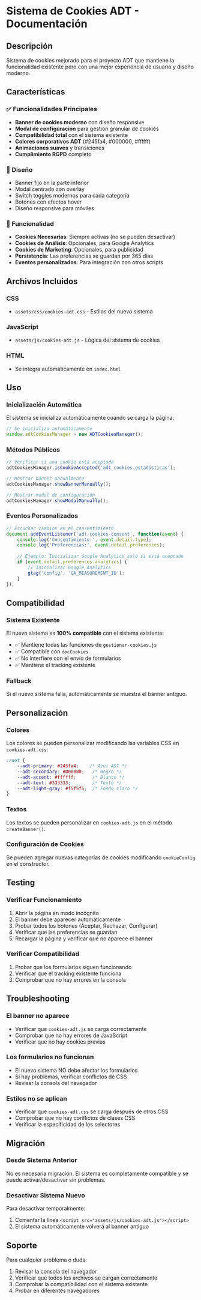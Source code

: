 # Sistema de Cookies ADT - Documentación

## Descripción
Sistema de cookies mejorado para el proyecto ADT que mantiene la funcionalidad existente pero con una mejor experiencia de usuario y diseño moderno.

## Características

### ✅ Funcionalidades Principales
- **Banner de cookies moderno** con diseño responsive
- **Modal de configuración** para gestión granular de cookies
- **Compatibilidad total** con el sistema existente
- **Colores corporativos ADT** (#245fa4, #000000, #ffffff)
- **Animaciones suaves** y transiciones
- **Cumplimiento RGPD** completo

### 🎨 Diseño
- Banner fijo en la parte inferior
- Modal centrado con overlay
- Switch toggles modernos para cada categoría
- Botones con efectos hover
- Diseño responsive para móviles

### 🔧 Funcionalidad
- **Cookies Necesarias**: Siempre activas (no se pueden desactivar)
- **Cookies de Análisis**: Opcionales, para Google Analytics
- **Cookies de Marketing**: Opcionales, para publicidad
- **Persistencia**: Las preferencias se guardan por 365 días
- **Eventos personalizados**: Para integración con otros scripts

## Archivos Incluidos

### CSS
- `assets/css/cookies-adt.css` - Estilos del nuevo sistema

### JavaScript
- `assets/js/cookies-adt.js` - Lógica del sistema de cookies

### HTML
- Se integra automáticamente en `index.html`

## Uso

### Inicialización Automática
El sistema se inicializa automáticamente cuando se carga la página:

```javascript
// Se inicializa automáticamente
window.adtCookiesManager = new ADTCookiesManager();
```

### Métodos Públicos

```javascript
// Verificar si una cookie está aceptada
adtCookiesManager.isCookieAccepted('adt_cookies_estadisticas');

// Mostrar banner manualmente
adtCookiesManager.showBannerManually();

// Mostrar modal de configuración
adtCookiesManager.showModalManually();
```

### Eventos Personalizados

```javascript
// Escuchar cambios en el consentimiento
document.addEventListener('adt-cookies-consent', function(event) {
    console.log('Consentimiento:', event.detail.type);
    console.log('Preferencias:', event.detail.preferences);
    
    // Ejemplo: Inicializar Google Analytics solo si está aceptado
    if (event.detail.preferences.analytics) {
        // Inicializar Google Analytics
        gtag('config', 'GA_MEASUREMENT_ID');
    }
});
```

## Compatibilidad

### Sistema Existente
El nuevo sistema es **100% compatible** con el sistema existente:

- ✅ Mantiene todas las funciones de `gestionar-cookies.js`
- ✅ Compatible con `docCookies`
- ✅ No interfiere con el envío de formularios
- ✅ Mantiene el tracking existente

### Fallback
Si el nuevo sistema falla, automáticamente se muestra el banner antiguo.

## Personalización

### Colores
Los colores se pueden personalizar modificando las variables CSS en `cookies-adt.css`:

```css
:root {
    --adt-primary: #245fa4;    /* Azul ADT */
    --adt-secondary: #000000;   /* Negro */
    --adt-accent: #ffffff;      /* Blanco */
    --adt-text: #333333;        /* Texto */
    --adt-light-gray: #f5f5f5;  /* Fondo claro */
}
```

### Textos
Los textos se pueden personalizar en `cookies-adt.js` en el método `createBanner()`.

### Configuración de Cookies
Se pueden agregar nuevas categorías de cookies modificando `cookieConfig` en el constructor.

## Testing

### Verificar Funcionamiento
1. Abrir la página en modo incógnito
2. El banner debe aparecer automáticamente
3. Probar todos los botones (Aceptar, Rechazar, Configurar)
4. Verificar que las preferencias se guardan
5. Recargar la página y verificar que no aparece el banner

### Verificar Compatibilidad
1. Probar que los formularios siguen funcionando
2. Verificar que el tracking existente funciona
3. Comprobar que no hay errores en la consola

## Troubleshooting

### El banner no aparece
- Verificar que `cookies-adt.js` se carga correctamente
- Comprobar que no hay errores de JavaScript
- Verificar que no hay cookies previas

### Los formularios no funcionan
- El nuevo sistema NO debe afectar los formularios
- Si hay problemas, verificar conflictos de CSS
- Revisar la consola del navegador

### Estilos no se aplican
- Verificar que `cookies-adt.css` se carga después de otros CSS
- Comprobar que no hay conflictos de clases CSS
- Verificar la especificidad de los selectores

## Migración

### Desde Sistema Anterior
No es necesaria migración. El sistema es completamente compatible y se puede activar/desactivar sin problemas.

### Desactivar Sistema Nuevo
Para desactivar temporalmente:
1. Comentar la línea `<script src="assets/js/cookies-adt.js"></script>`
2. El sistema automáticamente volverá al banner antiguo

## Soporte

Para cualquier problema o duda:
1. Revisar la consola del navegador
2. Verificar que todos los archivos se cargan correctamente
3. Comprobar la compatibilidad con el sistema existente
4. Probar en diferentes navegadores
